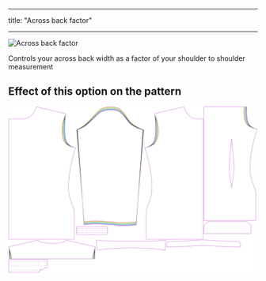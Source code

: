 ***

title: "Across back factor"

***

![Across back factor](./acrossbackfactor.svg)

Controls your across back width as a factor of your shoulder to shoulder measurement

## Effect of this option on the pattern

![This image shows the effect of this option by superimposing several variants that have a different value for this option](simon_acrossbackfactor_sample.svg "Effect of this option on the pattern")
